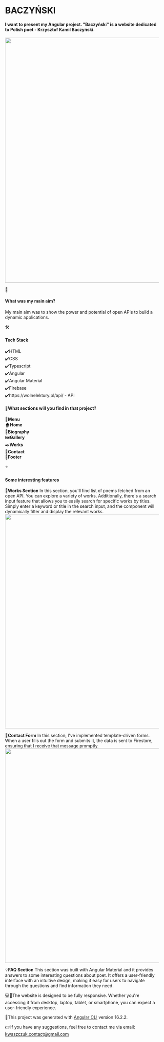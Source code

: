 <h1>BACZYŃSKI</h1>

<h4>I want to present my Angular project. "Baczyński" is a website dedicated to Polish poet - Krzysztof Kamil Baczyński.</h4>

<img src="https://github.com/w-kasia/Baczynski/assets/121196574/a5713fe4-772d-4041-8b95-e85fa61665bb" width="800">

🎯<h4>What was my main aim?</h4>
My main aim was to show the power and potential of open APIs to build a dynamic applications. 

🛠️<h4>Tech Stack</h4>
✔️HTML</br>
✔️CSS</br>
✔️Typescript</br>
✔️Angular</br>
✔️Angular Material</br>
✔️Firebase</br>
✔️https://wolnelektury.pl/api/ - API</br>

<h4>🧩What sections will you find in that project?</h4>
🧭<b>Menu</b></br>
🏠<b>Home</b></br>
📖<b>Biography</b></br>
🖼️<b>Gallery</b></br>
✒️<b>Works</b></br>
📨<b>Contact</b></br>
🦶<b>Footer</b></br>

⭐<h4>Some interesting features</h4>

📕<b>Works Section</b>
In this section, you'll find list of poems fetched from an open API. You can explore a variety of works. Additionally, there's a search input feature that allows you to easily search for specific works by titles. Simply enter a keyword or title in the search input, and the component will dynamically filter and display the relevant works.
<img src="https://github.com/w-kasia/Baczynski/assets/121196574/582a2636-f86c-4b6b-b1a8-66e17a5c7765" width="700">

💬<b>Contact Form</b>
In this section, I've implemented template-driven forms. When a user fills out the form and submits it, the data is sent to Firestore, ensuring that I receive that message promptly.
<img src="https://github.com/w-kasia/Baczynski/assets/121196574/e0e5de78-3223-4fd2-9289-d6801df0b1f6" width="700">

💡<b>FAQ Section</b>
This section was built with Angular Material and it provides answers to some interesting questions about poet. It offers a user-friendly interface with an intuitive design, making it easy for users to navigate through the questions and find information they need.


💻📱The website is designed to be fully responsive. Whether you're accessing it from desktop, laptop, tablet, or smartphone, you can expect a user-friendly experience.

🚀This project was generated with [Angular CLI](https://github.com/angular/angular-cli) version 16.2.2.

👉If you have any suggestions, feel free to contact me via email: kwaszczuk.contact@gmail.com
